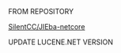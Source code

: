 FROM  REPOSITORY

 

[SilentCC/JIEba-netcore](https://github.com/SilentCC/JIEba-netcore)



UPDATE LUCENE.NET VERSION  